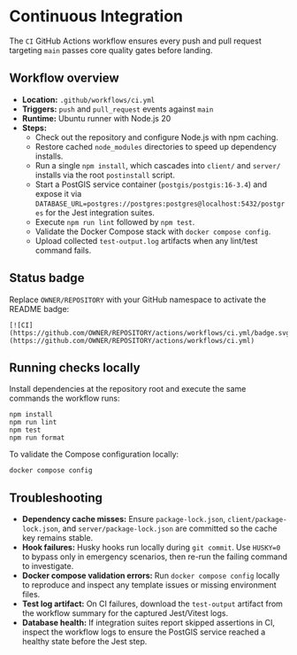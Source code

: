 # Continuous Integration

The `CI` GitHub Actions workflow ensures every push and pull request targeting `main` passes core quality gates before landing.

## Workflow overview

- **Location:** `.github/workflows/ci.yml`
- **Triggers:** `push` and `pull_request` events against `main`
- **Runtime:** Ubuntu runner with Node.js 20
- **Steps:**
  - Check out the repository and configure Node.js with npm caching.
  - Restore cached `node_modules` directories to speed up dependency installs.
  - Run a single `npm install`, which cascades into `client/` and `server/` installs via the root `postinstall` script.
  - Start a PostGIS service container (`postgis/postgis:16-3.4`) and expose it via `DATABASE_URL=postgres://postgres:postgres@localhost:5432/postgres` for the Jest integration suites.
  - Execute `npm run lint` followed by `npm test`.
  - Validate the Docker Compose stack with `docker compose config`.
  - Upload collected `test-output.log` artifacts when any lint/test command fails.

## Status badge

Replace `OWNER/REPOSITORY` with your GitHub namespace to activate the README badge:

```
[![CI](https://github.com/OWNER/REPOSITORY/actions/workflows/ci.yml/badge.svg)](https://github.com/OWNER/REPOSITORY/actions/workflows/ci.yml)
```

## Running checks locally

Install dependencies at the repository root and execute the same commands the workflow runs:

```
npm install
npm run lint
npm test
npm run format
```

To validate the Compose configuration locally:

```
docker compose config
```

## Troubleshooting

- **Dependency cache misses:** Ensure `package-lock.json`, `client/package-lock.json`, and `server/package-lock.json` are committed so the cache key remains stable.
- **Hook failures:** Husky hooks run locally during `git commit`. Use `HUSKY=0` to bypass only in emergency scenarios, then re-run the failing command to investigate.
- **Docker compose validation errors:** Run `docker compose config` locally to reproduce and inspect any template issues or missing environment files.
- **Test log artifact:** On CI failures, download the `test-output` artifact from the workflow summary for the captured Jest/Vitest logs.
- **Database health:** If integration suites report skipped assertions in CI, inspect the workflow logs to ensure the PostGIS service reached a healthy state before the Jest step.
